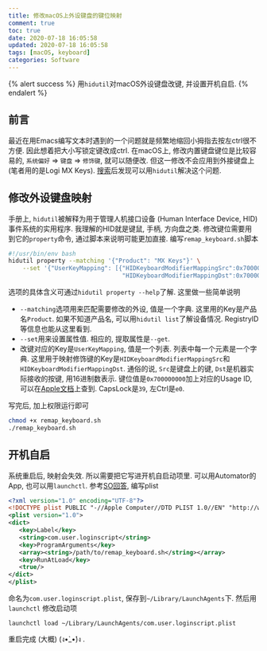 ```yaml
---
title: 修改macOS上外设键盘的键位映射
comment: true
toc: true
date: 2020-07-18 16:05:58
updated: 2020-07-18 16:05:58
tags: [macOS, keyboard]
categories: Software
---
```


{% alert success %}
用`hidutil`对macOS外设键盘改键, 并设置开机自启.
{% endalert %}
<!-- more -->

## 前言

最近在用Emacs编写文本时遇到的一个问题就是频繁地缩回小拇指去按左ctrl很不方便. 因此想着把大小写锁定键改成ctrl. 在macOS上, 修改内置键盘键位是比较容易的, `系统偏好` => `键盘` => `修饰键`, 就可以随便改. 但这一修改不会应用到外接键盘上 (笔者用的是Logi MX Keys). [搜索](https://mic-kul.com/2020/01/25/mx-keys-remap-right-alt/)后发现可以用`hidutil`解决这个问题.

## 修改外设键盘映射

手册上, `hidutil`被解释为用于管理人机接口设备 (Human Interface Device, HID) 事件系统的实用程序. 我理解的HID就是键鼠, 手柄, 方向盘之类. 修改键位需要用到它的`property`命令, 通过脚本来说明可能更加直接. 编写`remap_keyboard.sh`脚本

```bash
#!/usr/bin/env bash
hidutil property --matching '{"Product": "MX Keys"}' \
    --set '{"UserKeyMapping": [{"HIDKeyboardModifierMappingSrc":0x700000039,
                                "HIDKeyboardModifierMappingDst":0x7000000e0}]}'
```

选项的具体含义可通过`hidutil property --help`了解. 这里做一些简单说明

- `--matching`选项用来匹配需要修改的外设, 值是一个字典. 这里用的Key是产品名`Product`. 如果不知道产品名, 可以用`hidutil list`了解设备情况. RegistryID等信息也能从这里看到.
- `--set`用来设置属性值. 相应的, 提取属性是`--get`.
- 改键对应的Key是`UserKeyMapping`, 值是一个列表. 列表中每一个元素是一个字典. 这里用于映射修饰键的Key是`HIDKeyboardModifierMappingSrc`和`HIDKeyboardModifierMappingDst`. 通俗的说, `Src`是键盘上的键, `Dst`是机器实际接收的按键, 用16进制数表示. 键位值是`0x700000000`加上对应的Usage ID, 可以在[Apple文档](https://developer.apple.com/library/archive/technotes/tn2450/_index.html)上查到. CapsLock是`39`, 左Ctrl是`e0`.

写完后, 加上权限运行即可

```bash
chmod +x remap_keyboard.sh
./remap_keyboard.sh
```

## 开机自启

系统重启后, 映射会失效. 所以需要把它写进开机自启动项里. 可以用Automator的App, 也可以用`launchctl`. 参考[SO回答](https://stackoverflow.com/questions/6442364/running-script-upon-login-mac), 编写plist

```xml
<?xml version="1.0" encoding="UTF-8"?>
<!DOCTYPE plist PUBLIC "-//Apple Computer//DTD PLIST 1.0//EN" "http://www.apple.com/DTDs/PropertyList-1.0.dtd">
<plist version="1.0">
<dict>
   <key>Label</key>
   <string>com.user.loginscript</string>
   <key>ProgramArguments</key>
   <array><string>/path/to/remap_keyboard.sh</string></array>
   <key>RunAtLoad</key>
   <true/>
</dict>
</plist>
```

命名为`com.user.loginscript.plist`, 保存到`~/Library/LaunchAgents`下. 然后用 `launchctl` 修改启动项

```shell
launchctl load ~/Library/LaunchAgents/com.user.loginscript.plist
```

重启完成 (大概) (ง•̀_•́)ง .
